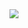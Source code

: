 

<a href="https://git.io/typing-svg">
  <img src ="https://readme-typing-svg.herokuapp.com?font=Warmesty&color=%238F3E96FC&size=40&width=550&height=82&lines=Welcome+to+my+profile+!!;Budding+Developer%2C+Designer">
</a>
